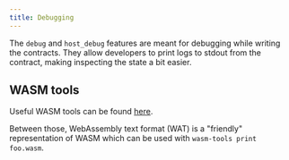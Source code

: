 ```yaml
---
title: Debugging
---
```


The ```debug``` and ```host_debug``` features are meant for debugging while writing the contracts. They allow developers to print logs to stdout from the contract, making inspecting the state a bit easier.

## WASM tools
Useful WASM tools can be found <a href="https://github.com/bytecodealliance/wasm-tools" target="_blank" >here</a>.

Between those, WebAssembly text format (WAT) is a "friendly" representation of WASM which can be used with ```wasm-tools print foo.wasm```.
